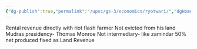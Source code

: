 ```yaml
---
{"dg-publish":true,"permalink":"/upsc/gs-3/economics/ryotwari/","dgHomeLink":true,"dgPassFrontmatter":false}
---
```


Rental revenue directly with riot flash farmer
Not evicted from his land
Mudras presidency- Thomas Monroe
Not intermediary- like zamindar
50% net produced fixed as Land Revenue